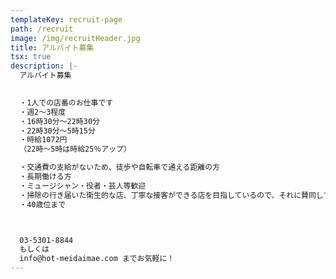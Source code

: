 ```yaml
---
templateKey: recruit-page
path: /recruit
image: /img/recruitHeader.jpg
title: アルバイト募集
tsx: true
description: |-
  アルバイト募集 
   

  ・1人での店番のお仕事です
  ・週2～3程度
  ・16時30分～22時30分
  ・22時30分～5時15分
  ・時給1072円
  （22時～5時は時給25％アップ）

  ・交通費の支給がないため、徒歩や自転車で通える距離の方
  ・長期働ける方 
  ・ミュージシャン・役者・芸人等歓迎
  ・掃除の行き届いた衛生的な店、丁寧な接客ができる店を目指しているので、それに賛同してくれる方
  ・40歳位まで



  03-5301-8844 
  もしくは 
  info@hot-meidaimae.com までお気軽に！
---
```


